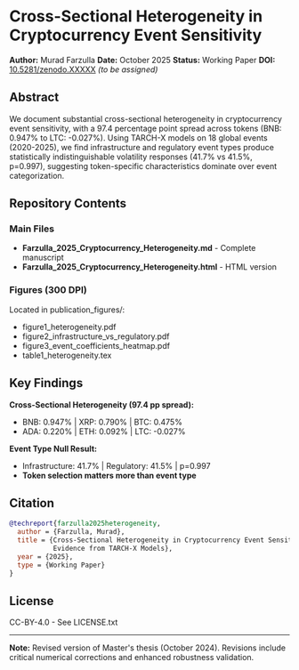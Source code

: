 # Cross-Sectional Heterogeneity in Cryptocurrency Event Sensitivity

**Author:** Murad Farzulla
**Date:** October 2025
**Status:** Working Paper
**DOI:** [10.5281/zenodo.XXXXX](https://doi.org/10.5281/zenodo.XXXXX) *(to be assigned)*

## Abstract

We document substantial cross-sectional heterogeneity in cryptocurrency event sensitivity, with a 97.4 percentage point spread across tokens (BNB: 0.947% to LTC: -0.027%). Using TARCH-X models on 18 global events (2020-2025), we find infrastructure and regulatory event types produce statistically indistinguishable volatility responses (41.7% vs 41.5%, p=0.997), suggesting token-specific characteristics dominate over event categorization.

## Repository Contents

### Main Files
- **Farzulla_2025_Cryptocurrency_Heterogeneity.md** - Complete manuscript
- **Farzulla_2025_Cryptocurrency_Heterogeneity.html** - HTML version

### Figures (300 DPI)
Located in publication_figures/:
- figure1_heterogeneity.pdf
- figure2_infrastructure_vs_regulatory.pdf  
- figure3_event_coefficients_heatmap.pdf
- table1_heterogeneity.tex

## Key Findings

**Cross-Sectional Heterogeneity (97.4 pp spread):**
- BNB: 0.947% | XRP: 0.790% | BTC: 0.475%
- ADA: 0.220% | ETH: 0.092% | LTC: -0.027%

**Event Type Null Result:**
- Infrastructure: 41.7% | Regulatory: 41.5% | p=0.997
- **Token selection matters more than event type**

## Citation

```bibtex
@techreport{farzulla2025heterogeneity,
  author = {Farzulla, Murad},
  title = {Cross-Sectional Heterogeneity in Cryptocurrency Event Sensitivity:
           Evidence from TARCH-X Models},
  year = {2025},
  type = {Working Paper}
}
```

## License

CC-BY-4.0 - See LICENSE.txt

---

**Note:** Revised version of Master's thesis (October 2024). Revisions include critical numerical corrections and enhanced robustness validation.
